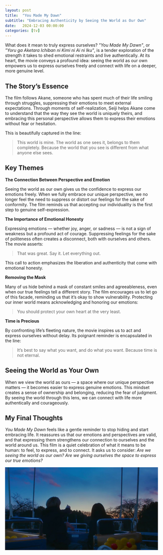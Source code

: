 ```yaml
---
layout: post
title:  "You Made My Dawn"
subtitle: "Embracing Authenticity by Seeing the World as Our Own"
date:   2024-12-03 00:00:00
categories: [tv]
---
```


What does it mean to truly express ourselves? *"You Made My Dawn"*, or *"Yoru ga Aketara Ichiban ni Kimi ni Ai ni Iku"*, is a tender exploration of the strength it takes to shed emotional restraints and live authentically. At its heart, the movie conveys a profound idea: seeing the world as our own empowers us to express ourselves freely and connect with life on a deeper, more genuine level.

## The Story’s Essence

The film follows Akane, someone who has spent much of their life smiling through struggles, suppressing their emotions to meet external expectations. Through moments of self-realization, Seiji helps Akane come to understand that the way they see the world is uniquely theirs, and embracing this personal perspective allows them to express their emotions without fear or hesitation.

This is beautifully captured in the line:

> This world is mine. The world as one sees it, belongs to them completely. Because the world that you see is different from what anyone else sees.

## Key Themes

**The Connection Between Perspective and Emotion**

Seeing the world as our own gives us the confidence to express our emotions freely. When we fully embrace our unique perspective, we no longer feel the need to suppress or distort our feelings for the sake of conformity. The film reminds us that accepting our individuality is the first step to genuine self-expression.

**The Importance of Emotional Honesty**

Expressing emotions — whether joy, anger, or sadness — is not a sign of weakness but a profound act of courage. Suppressing feelings for the sake of politeness often creates a disconnect, both with ourselves and others. The movie asserts:

> That was great. Say it. Let everything out.

This call to action emphasizes the liberation and authenticity that come with emotional honesty.

**Removing the Mask**

Many of us hide behind a mask of constant smiles and agreeableness, even when our true feelings tell a different story. The film encourages us to let go of this facade, reminding us that it’s okay to show vulnerability. Protecting our inner world means acknowledging and honoring our emotions:

> You should protect your own heart at the very least.

**Time is Precious**

By confronting life’s fleeting nature, the movie inspires us to act and express ourselves without delay. Its poignant reminder is encapsulated in the line:

> It’s best to say what you want, and do what you want. Because time is not eternal.

## Seeing the World as Your Own

When we view the world as ours — a space where our unique perspective matters — it becomes easier to express genuine emotions. This mindset creates a sense of ownership and belonging, reducing the fear of judgment. By seeing the world through this lens, we can connect with life more authentically and courageously.

## My Final Thoughts
*You Made My Dawn* feels like a gentle reminder to stop hiding and start embracing life. It reassures us that our emotions and perspectives are valid, and that expressing them strengthens our connection to ourselves and the world around us. This film is a quiet celebration of what it means to be human: to feel, to express, and to connect. It asks us to consider: *Are we seeing the world as our own? Are we giving ourselves the space to express our true emotions?*

![image](/assets/images/2024-12-03-you-made-my-dawn/2024-12-03-you-made-my-dawn-1.jpg)